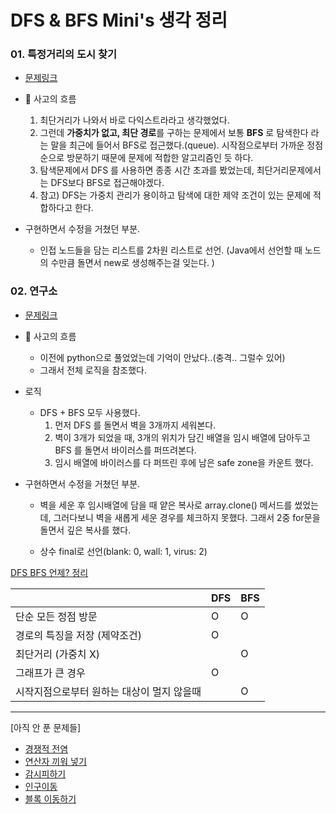 # DFS & BFS Mini's 생각 정리

### 01. 특정거리의 도시 찾기

* [문제링크](https://www.acmicpc.net/problem/18352)
* 🧐 사고의 흐름 
  1. 최단거리가 나와서 바로 다익스트라라고 생각했었다.
  2. 그런데 **가중치가 없고, 최단 경로**를 구하는 문제에서 보통 **BFS** 로 탐색한다 라는 말을 최근에 들어서 BFS로 접근했다.(queue). 시작점으로부터 가까운 정점 순으로 방문하기 때문에 문제에 적합한 알고리즘인 듯 하다.
  3. 탐색문제에서 DFS 를 사용하면 종종 시간 초과를 봤었는데, 최단거리문제에서는 DFS보다 BFS로 접근해야겠다.
  4. 참고) DFS는 가중치 관리가 용이하고 탐색에 대한 제약 조건이 있는 문제에 적합하다고 한다.

* 구현하면서 수정을 거쳤던 부분. 
  * 인접 노드들을 담는 리스트를 2차원 리스트로 선언. 
    (Java에서 선언할 때 노드의 수만큼 돌면서 new로 생성해주는걸 잊는다. )



### 02. 연구소

* [문제링크](https://www.acmicpc.net/problem/14502)

* 🧐 사고의 흐름 

  * 이전에 python으로 풀었었는데 기억이 안났다..(충격.. 그럴수 있어)
  * 그래서 전체 로직을 참조했다.

* 로직

  * DFS + BFS 모두 사용했다.
    1. 먼저 DFS 를 돌면서 벽을 3개까지 세워본다.
    2. 벽이 3개가 되었을 때, 3개의 위치가 담긴 배열을 임시 배열에 담아두고 BFS 를 돌면서 바이러스를 퍼뜨려본다.
    3. 임시 배열에 바이러스를 다 퍼뜨린 후에 남은 safe zone을 카운트 했다.

* 구현하면서 수정을 거쳤던 부분.

  * 벽을 세운 후 임시배열에 담을 때 얕은 복사로 array.clone() 메서드를 썼었는데, 그러다보니 벽을 새롭게 세운 경우를 체크하지 못했다. 그래서 2중 for문을 돌면서 깊은 복사를 했다.

  * 상수 final로 선언(blank: 0, wall: 1, virus: 2)

    

[DFS BFS 언제? 정리](https://stackoverflow.com/questions/3332947/when-is-it-practical-to-use-depth-first-search-dfs-vs-breadth-first-search-bf)

|                                            | DFS  | BFS  |
| ------------------------------------------ | ---- | ---- |
| 단순 모든 정점 방문                        | O    | O    |
| 경로의 특징을 저장 (제약조건)              | O    |      |
| 최단거리 (가중치 X)                        |      | O    |
| 그래프가 큰 경우                           | O    |      |
| 시작지점으로부터 원하는 대상이 멀지 않을때 |      | O    |



---

[아직 안 푼 문제들]

* [경쟁적 전염](https://www.acmicpc.net/problem/18405)
* [연산자 끼워 넣기](https://www.acmicpc.net/problem/14888)
* [감시피하기](https://www.acmicpc.net/problem/18428)
* [인구이동](https://www.acmicpc.net/problem/16234)
* [블록 이동하기](https://programmers.co.kr/learn/courses/30/lessons/60063)

